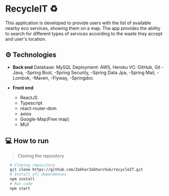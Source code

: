 # RecycleIT ♻️

This application is developed to provide users with the list of available nearby eco services, showing them on a map. The app provides the ability to search for different types of services according to the waste they accept and user's location.

## ⚙ Technologies
  - **Back end**
    Database: MySQL
    Deployment: AWS, Heroku
    VC: GitHub, Git
    -Java, 
    -Spring Boot, 
    -Spring Security, 
    -Spring Data Jpa, 
    -Spring Mail,
    -Lombok, 
    -Maven, 
    -Flyway, 
    -Springdoc
  
  - **Front end**
    - ReactJS
    - Typescript
    - react-router-dom
    - axios
    - Google-Map(Free map)
    - MUI
  
## 💻 How to run

> Cloning the repository
  ```bash
    # Cloning repository
    git clone https://github.com/ZakharZakharchuk/recycleIT.git
    # Install all dependences
    npm install
    # Run code
    npm start
  ```
